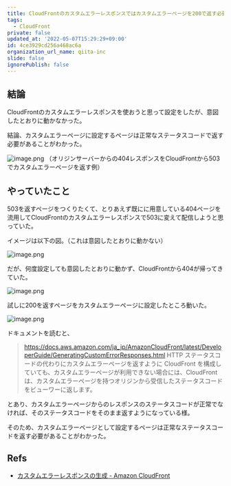 ```yaml
---
title: CloudFrontのカスタムエラーレスポンスではカスタムエラーページを200で返す必要があった
tags:
  - CloudFront
private: false
updated_at: '2022-05-07T15:29:29+09:00'
id: 4ce3929cd256a468ac6a
organization_url_name: qiita-inc
slide: false
ignorePublish: false
---
```

## 結論

CloudFrontのカスタムエラーレスポンスを使おうと思って設定をしたが、意図したとおりに動かなかった。

結論、カスタムエラーページに設定するページは正常なステータスコードで返す必要があることがわかった。

![image.png](https://qiita-image-store.s3.ap-northeast-1.amazonaws.com/0/352836/6fbc6153-fa88-31d9-5049-b4cf52ea8fc1.png)
（オリジンサーバーからの404レスポンスをCloudFrontから503でカスタムエラーページを返す例）

## やっていたこと

503を返すページをつくりたくて、とりあえず既にに用意している404ページを流用してCloudFrontのカスタムエラーレスポンスで503に変えて配信しようと思っていた。

イメージは以下の図。（これは意図したとおりに動かない）

![image.png](https://qiita-image-store.s3.ap-northeast-1.amazonaws.com/0/352836/72947dcc-3d07-36e4-bb46-8071a7f9aa15.png)

だが、何度設定しても意図したとおりに動かず、CloudFrontから404が帰ってきていた。

![image.png](https://qiita-image-store.s3.ap-northeast-1.amazonaws.com/0/352836/e2cb87fa-560f-dc1f-2ef9-f3cb25ef8aba.png)


試しに200を返すページをカスタムエラーページに設定したところ動いた。

![image.png](https://qiita-image-store.s3.ap-northeast-1.amazonaws.com/0/352836/6fbc6153-fa88-31d9-5049-b4cf52ea8fc1.png)

ドキュメントを読むと、

> https://docs.aws.amazon.com/ja_jp/AmazonCloudFront/latest/DeveloperGuide/GeneratingCustomErrorResponses.html
> HTTP ステータスコードの代わりにカスタムエラーページを返すように CloudFront を構成していても、カスタムエラーページが利用できない場合には、CloudFront は、カスタムエラーページを持つオリジンから受信したステータスコードをビューワーに返します。

とあり、カスタムエラーページからのレスポンスのステータスコードが正常でなければ、そのステータスコードをそのまま返すようになっている様。

そのため、カスタムエラーページとして設定するページは正常なステータスコードを返す必要があることがわかった。

## Refs

- [カスタムエラーレスポンスの生成 - Amazon CloudFront](https://docs.aws.amazon.com/ja_jp/AmazonCloudFront/latest/DeveloperGuide/GeneratingCustomErrorResponses.html)
